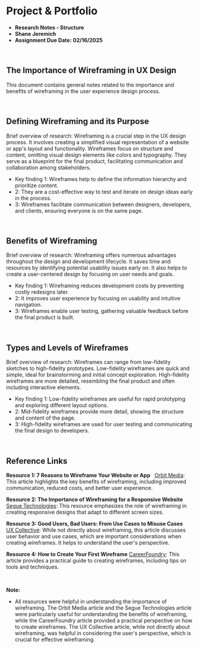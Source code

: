 # Project & Portfolio 

- **Research Notes - Structure**
- **Shane Jeremich**
- **Assignment Due Date: 02/16/2025**

<br>

## The Importance of Wireframing in UX Design

This document contains general notes related to the importance and benefits of wireframing in the user experience design process.

<br>

## Defining Wireframing and its Purpose

Brief overview of research: Wireframing is a crucial step in the UX design process. It involves creating a simplified visual representation of a website or app's layout and functionality. Wireframes focus on structure and content, omitting visual design elements like colors and typography. They serve as a blueprint for the final product, facilitating communication and collaboration among stakeholders.

- Key finding 1: Wireframes help to define the information hierarchy and prioritize content.
- 2: They are a cost-effective way to test and iterate on design ideas early in the process.
- 3: Wireframes facilitate communication between designers, developers, and clients, ensuring everyone is on the same page.

<br>

## Benefits of Wireframing

Brief overview of research: Wireframing offers numerous advantages throughout the design and development lifecycle. It saves time and resources by identifying potential usability issues early on. It also helps to create a user-centered design by focusing on user needs and goals.

- Key finding 1: Wireframing reduces development costs by preventing costly redesigns later.
- 2: It improves user experience by focusing on usability and intuitive navigation.
- 3: Wireframes enable user testing, gathering valuable feedback before the final product is built.

<br>

## Types and Levels of Wireframes

Brief overview of research: Wireframes can range from low-fidelity sketches to high-fidelity prototypes. Low-fidelity wireframes are quick and simple, ideal for brainstorming and initial concept exploration. High-fidelity wireframes are more detailed, resembling the final product and often including interactive elements.

- Key finding 1: Low-fidelity wireframes are useful for rapid prototyping and exploring different layout options.
- 2: Mid-fidelity wireframes provide more detail, showing the structure and content of the page.
- 3: High-fidelity wireframes are used for user testing and communicating the final design to developers.

<br>

## Reference Links

**Resource 1: 7 Reasons to Wireframe Your Website or App**  
[Orbit Media](https://www.orbitmedia.com/blog/7-reasons-to-wireframe/): This article highlights the key benefits of wireframing, including improved communication, reduced costs, and better user experience.

**Resource 2: The Importance of Wireframing for a Responsive Website**    
[Segue Technologies](https://www.seguetech.com/the-importance-of-wireframing-for-a-responsive-website/): This resource emphasizes the role of wireframing in creating responsive designs that adapt to different screen sizes.

**Resource 3: Good Users, Bad Users: From Use Cases to Misuse Cases**      
[UX Collective](https://uxdesign.cc/good-users-bad-users-from-use-cases-to-misuse-cases-cd4cc0424e3a): While not directly about wireframing, this article discusses user behavior and use cases, which are important considerations when creating wireframes. It helps to understand the user's perspective.

**Resource 4: How to Create Your First Wireframe**
[CareerFoundry](https://careerfoundry.com/en/blog/ux-design/how-to-create-your-first-wireframe/): This article provides a practical guide to creating wireframes, including tips on tools and techniques.

<br>

**Note:**

- All resources were helpful in understanding the importance of wireframing. The Orbit Media article and the Segue Technologies article were particularly useful for understanding the benefits of wireframing, while the CareerFoundry article provided a practical perspective on how to create wireframes. The UX Collective article, while not directly about wireframing, was helpful in considering the user's perspective, which is crucial for effective wireframing.
